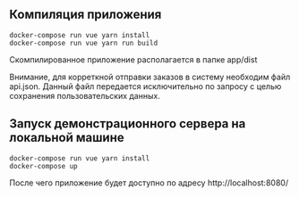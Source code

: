 ## Компиляция приложения
```
docker-compose run vue yarn install
docker-compose run vue yarn run build
```
Скомпилированное приложение располагается в папке app/dist

Внимание, для корреткной отправки заказов в систему необходим файл api.json. Данный файл передается исключительно по запросу с целью сохранения пользовательских данных.

## Запуск демонстрационного сервера на локальной машине
```
docker-compose run vue yarn install
docker-compose up
```
После чего приложение будет доступно по адресу http://localhost:8080/
